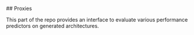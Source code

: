 ## Proxies

This part of the repo provides an interface to evaluate various performance predictors on generated architectures.